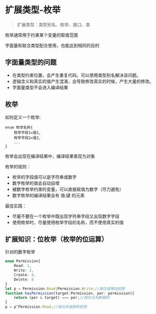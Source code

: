 <!--
 * @Descripttion: 
 * @version: 
 * @Author: WangQing
 * @email: 2749374330@qq.com
 * @Date: 2020-01-15 10:00:38
 * @LastEditors: WangQing
 * @LastEditTime: 2020-01-15 10:56:22
 -->
# 扩展类型-枚举

> 扩展类型：类型别名、枚举、接口、类

枚举通常用于约束某个变量的取值范围

字面量和联合类型配合使用，也能达到相同的目的

## 字面量类型的问题

- 在类型约束位置，会产生重复代码。可以使用类型别名解决该问题。
- 逻辑含义和真实的值产生混淆，会导致修改真实的时候，产生大量的修改。
- 字面量类型不会进入编译结果

## 枚举

如何定义一个枚举:

```
enum 枚举名称{
    枚举字段1=值1,
    枚举字段2=值2,
    ...
}
```

枚举会出现在编译结果中，编译结果表现为对象

枚举的规则：

- 枚举的字段值可以是字符串或数字
- 数字枚举的值会自动自增
- 被数字枚举约束的变量，可以直接赋值为数字（尽力避免）
- 数字枚举的编译结果会有 值:键 的元素

最佳实践：

- 尽量不要在一个枚举中既出现字符串字段又出现数字字段
- 使用枚举时，尽量使用枚举字段的名称，而不使用真实的值

## 扩展知识：位枚举（枚举的位运算）

针对的数字枚举

```ts
enum Permission{
    Read: 1,
    Write: 2,
    Create: 4,
    Delete: 8
}
let p = Permission.Read|Permission.Write;//按位或增加权限
function hasPermission(target:Permission, per: permission){
    return (per & target) === per;//按位与判断相同
}
p = p^Permission.Read;//按位异或删除权限
```
